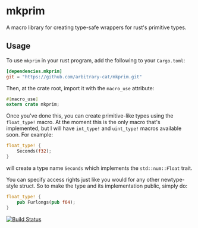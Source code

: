 # mkprim 
A macro library for creating type-safe wrappers for rust's primitive types.

## Usage

To use `mkprim` in your rust program, add the following to your `Cargo.toml`:

```toml
[dependencies.mkprim]
git = "https://github.com/arbitrary-cat/mkprim.git"
```

Then, at the crate root, import it with the `macro_use` attribute:

```rust
#[macro_use]
extern crate mkprim;
```

Once you've done this, you can create primitive-like types using the `float_type!` macro. At the
moment this is the only macro that's implemented, but I will have `int_type!` and `uint_type!`
macros available soon. For example:

```rust
float_type! {
    Seconds(f32);
}
```

will create a type name `Seconds` which implements the `std::num::Float` trait.

You can specify access rights just like you would for any other newtype-style struct. So to make the
type and its implementation public, simply do:

```rust
float_type! {
    pub Furlongs(pub f64);
}
```

[![Build Status](https://travis-ci.org/arbitrary-cat/mkprim.svg?branch=master)](https://travis-ci.org/arbitrary-cat/mkprim)
